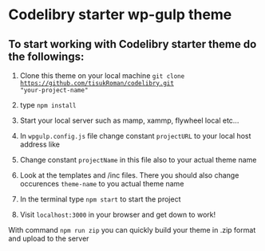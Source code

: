 # Codelibry starter wp-gulp theme


## To start working with Codelibry starter theme do the followings:


1. Clone this theme on your local machine
<code>git clone https://github.com/tisukRoman/codelibry.git "your-project-name"</code>

2. type <code>npm install</code>

3. Start your local server such as mamp, xammp, flywheel local etc...

4. In <code>wpgulp.config.js</code> file change constant <code>projectURL</code> to your local host address like

5. Change constant <code>projectName</code> in this file also to your actual theme name

6. Look at the templates and /inc files. There you should also change occurences <code>theme-name</code> to you actual theme name

7. In the terminal type <code>npm start</code> to start the project

8. Visit <code>localhost:3000</code> in your browser and get down to work!


With command <code>npm run zip</code> you can quickly build your theme in .zip format and upload to the server
